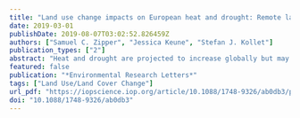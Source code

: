 ```yaml
---
title: "Land use change impacts on European heat and drought: Remote land-atmosphere feedbacks mitigated locally by shallow groundwater"
date: 2019-03-01
publishDate: 2019-08-07T03:02:52.826459Z
authors: ["Samuel C. Zipper", "Jessica Keune", "Stefan J. Kollet"]
publication_types: ["2"]
abstract: "Heat and drought are projected to increase globally but may be mitigated or exacerbated by land use/land cover (LULC) change. Here, we show that remote land-atmosphere feedbacks caused by historical European LULC change led to widespread changes in the energy and water balances, drought, and heat. Using a continental-scale bedrock-to-atmosphere model, we find that LULC change following the Soviet Union collapse and European Union formation may have substantially increased cloud cover and decreased incoming shortwave radiation in western Europe, even in locations where LULC did not change. These changes to the water and energy balances had spatially heterogeneous impacts on drought and heat, including drying in the Mediterranean and Eastern Europe regions. The response of the water and energy balances to remote feedbacks was lessened in areas with shallow groundwater, indicating that local- and continental-scale responses to LULC change are influenced by the coupling between the subsurface, land surface, and atmosphere."
featured: false
publication: "*Environmental Research Letters*"
tags: ["Land Use/Land Cover Change"]
url_pdf: "https://iopscience.iop.org/article/10.1088/1748-9326/ab0db3/pdf"
doi: "10.1088/1748-9326/ab0db3"
---
```


